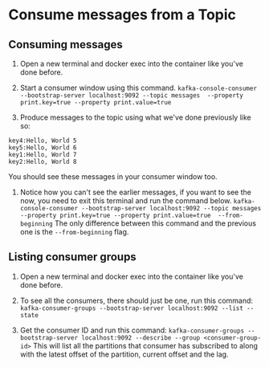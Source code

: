 # Consume messages from a Topic

## Consuming messages
1. Open a new terminal and docker exec into the container like you've done before.

2. Start a consumer window using this command.
`kafka-console-consumer --bootstrap-server localhost:9092 --topic messages  --property print.key=true --property print.value=true`

3. Produce messages to the topic using what we've done previously like so:
```
key4:Hello, World 5
key5:Hello, World 6
key1:Hello, World 7
key2:Hello, World 8
```
You should see these messages in your consumer window too.

1. Notice how you can't see the earlier messages, if you want to see the now, you need to exit this terminal and run the command below.
`kafka-console-consumer --bootstrap-server localhost:9092 --topic messages  --property print.key=true --property print.value=true  --from-beginning`
The only difference between this command and the previous one is the `--from-beginning` flag. 

## Listing consumer groups
1. Open a new terminal and docker exec into the container like you've done before.

2. To see all the consumers, there should just be one, run this command:
`kafka-consumer-groups --bootstrap-server localhost:9092 --list --state`

3. Get the consumer ID and run this command:
`kafka-consumer-groups --bootstrap-server localhost:9092 --describe --group <consumer-group-id>`
This will list all the partitions that consumer has subscribed to along with the latest offset of the partition, current offset and the lag.

